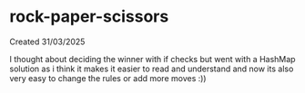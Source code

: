 # rock-paper-scissors

Created 31/03/2025

I thought about deciding the winner with if checks but went with a HashMap solution as i think it makes it easier to read and understand and now its also very easy to change the rules or add more moves :))